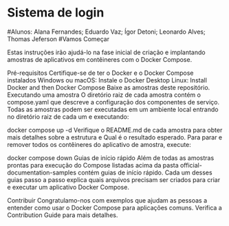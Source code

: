 # Sistema de login 
#Alunos: Alana Fernandes; Eduardo Vaz; Ígor Detoni; Leonardo Alves; Thomas Jeferson
#Vamos Começar

Estas instruções irão ajudá-lo na fase inicial de criação e implantando amostras de aplicativos em contêineres com o Docker Compose.

Pré-requisitos
Certifique-se de ter o Docker e o Docker Compose instalados
Windows ou macOS: Instale o Docker Desktop
Linux: Install Docker and then Docker Compose
Baixe as amostras deste repositório.
Executando uma amostra
O diretório raiz de cada amostra contém o compose.yaml que descreve a configuração dos componentes de serviço. Todas as amostras podem ser executadas em um ambiente local entrando no diretório raiz de cada um e executando:

docker compose up -d
Verifique o README.md de cada amostra para obter mais detalhes sobre a estrutura e Qual é o resultado esperado. Para parar e remover todos os contêineres do aplicativo de amostra, execute:

docker compose down
Guias de início rápido
Além de todas as amostras prontas para execução do Compose listadas acima da pasta official-documentation-samples contém guias de início rápido. Cada um desses guias passo a passo explica quais arquivos precisam ser criados para criar e executar um aplicativo Docker Compose.

Contribuir
Congratulamo-nos com exemplos que ajudam as pessoas a entender como usar o Docker Compose para aplicações comuns. Verifica a Contribution Guide para mais detalhes.


